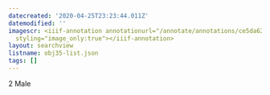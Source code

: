 ```yaml
---
datecreated: '2020-04-25T23:23:44.011Z'
datemodified: ''
imagescr: <iiif-annotation annotationurl="/annotate/annotations/ce5da628-874b-11ea-85f1-5254008afee6.json"
  styling="image_only:true"></iiif-annotation>
layout: searchview
listname: obj35-list.json
tags: []
---
```

2 Male